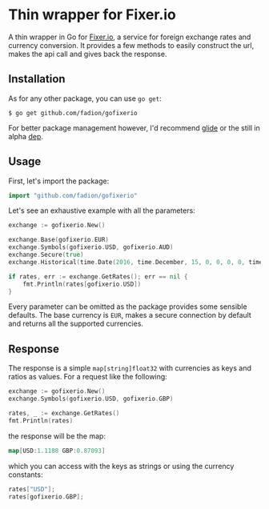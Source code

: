 # Thin wrapper for Fixer.io

A thin wrapper in Go for [Fixer.io](http://www.fixer.io), a service for foreign exchange rates and currency conversion. It provides a few methods to easily construct the url, makes the api call and gives back the response.

## Installation

As for any other package, you can use `go get`:

```
$ go get github.com/fadion/gofixerio
```

For better package management however, I'd recommend [glide](https://github.com/Masterminds/glide) or the still in alpha [dep](https://github.com/golang/dep).

## Usage

First, let's import the package:

```go
import "github.com/fadion/gofixerio"
```

Let's see an exhaustive example with all the parameters:

```go
exchange := gofixerio.New()

exchange.Base(gofixerio.EUR)
exchange.Symbols(gofixerio.USD, gofixerio.AUD)
exchange.Secure(true)
exchange.Historical(time.Date(2016, time.December, 15, 0, 0, 0, 0, time.UTC))

if rates, err := exchange.GetRates(); err == nil {
    fmt.Println(rates[gofixerio.USD])
}
```

Every parameter can be omitted as the package provides some sensible defaults. The base currency is `EUR`, makes a secure connection by default and returns all the supported currencies.

## Response

The response is a simple `map[string]float32` with currencies as keys and ratios as values. For a request like the following:

```go
exchange := gofixerio.New()
exchange.Symbols(gofixerio.USD, gofixerio.GBP)

rates, _ := exchange.GetRates()
fmt.Println(rates)
```

the response will be the map:

```go
map[USD:1.1188 GBP:0.87093]
```

which you can access with the keys as strings or using the currency constants:

```go
rates["USD"];
rates[gofixerio.GBP];
```
